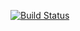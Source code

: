 [![Build Status](https://travis-ci.org/kidylee/BostonBigPlayer.svg?branch=master)](https://travis-ci.org/kidylee/BostonBigPlayer)
